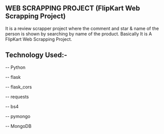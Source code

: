   ## WEB SCRAPPING PROJECT (FlipKart Web Scrapping Project)    
It is a review scrapper project where the comment and star & name of the person is shown by searching by name of the product.
Basically It is A FlipKart Web Scrapping Project.    

## Technology Used:- 
-- Python

-- flask

-- flask_cors

-- requests

-- bs4

-- pymongo

-- MongoDB
